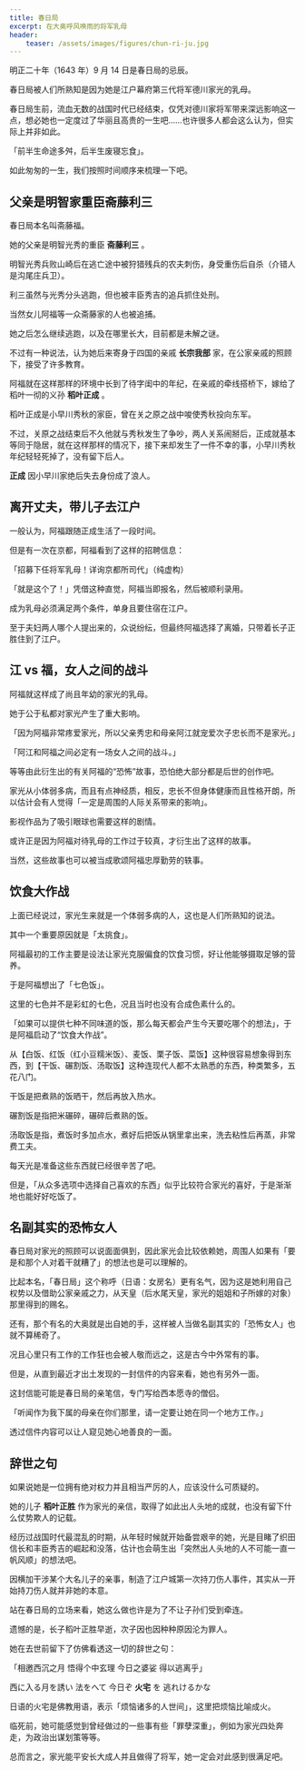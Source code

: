 ```yaml
---
title: 春日局
excerpt: 在大奥呼风唤雨的将军乳母
header: 
    teaser: /assets/images/figures/chun-ri-ju.jpg
---
```


明正二十年（1643 年）9 月 14 日是春日局的忌辰。

春日局被人们所熟知是因为她是江户幕府第三代将军德川家光的乳母。

春日局生前，流血无数的战国时代已经结束，仅凭对德川家将军带来深远影响这一点，想必她也一定度过了华丽且高贵的一生吧……也许很多人都会这么认为，但实际上并非如此。

「前半生命途多舛，后半生废寝忘食」。

如此匆匆的一生，我们按照时间顺序来梳理一下吧。

## 父亲是明智家重臣斋藤利三

春日局本名叫斋藤福。

她的父亲是明智光秀的重臣 **斋藤利三** 。

明智光秀兵败山崎后在逃亡途中被狩猎残兵的农夫刺伤，身受重伤后自杀（介错人是沟尾庄兵卫）。

利三虽然与光秀分头逃跑，但也被丰臣秀吉的追兵抓住处刑。

当然女儿阿福等一众斋藤家的人也被追捕。

她之后怎么继续逃跑，以及在哪里长大，目前都是未解之谜。

不过有一种说法，认为她后来寄身于四国的亲戚 **长宗我部** 家，在公家亲戚的照顾下，接受了许多教育。

阿福就在这样那样的环境中长到了待字闺中的年纪，在亲戚的牵线搭桥下，嫁给了稻叶一彻的义孙 **稻叶正成** 。

稻叶正成是小早川秀秋的家臣，曾在关之原之战中唆使秀秋投向东军。

不过，关原之战结束后不久他就与秀秋发生了争吵，两人关系闹掰后，正成就基本等同于隐居，就在这样那样的情况下，接下来却发生了一件不幸的事，小早川秀秋年纪轻轻死掉了，没有留下后人。

 **正成** 因小早川家绝后失去身份成了浪人。

## 离开丈夫，带儿子去江户

一般认为，阿福跟随正成生活了一段时间。

但是有一次在京都，阿福看到了这样的招聘信息：

「招募下任将军乳母！详询京都所司代」（纯虚构）

「就是这个了！」凭借这种直觉，阿福当即报名，然后被顺利录用。

成为乳母必须满足两个条件，单身且要住宿在江户。

至于夫妇两人哪个人提出来的，众说纷纭，但最终阿福选择了离婚，只带着长子正胜住到了江户。

## 江 vs 福，女人之间的战斗

阿福就这样成了尚且年幼的家光的乳母。

她于公于私都对家光产生了重大影响。

「因为阿福非常疼爱家光，所以父亲秀忠和母亲阿江就宠爱次子忠长而不是家光。」

「阿江和阿福之间必定有一场女人之间的战斗。」

等等由此衍生出的有关阿福的“恐怖”故事，恐怕绝大部分都是后世的创作吧。

家光从小体弱多病，而且有点神经质，相反，忠长不但身体健康而且性格开朗，所以估计会有人觉得「一定是周围的人际关系带来的影响」。

影视作品为了吸引眼球也需要这样的剧情。

或许正是因为阿福对待乳母的工作过于较真，才衍生出了这样的故事。

当然，这些故事也可以被当成歌颂阿福忠厚勤劳的轶事。

## 饮食大作战

上面已经说过，家光生来就是一个体弱多病的人，这也是人们所熟知的说法。

其中一个重要原因就是「太挑食」。

阿福最初的工作主要是设法让家光克服偏食的饮食习惯，好让他能够摄取足够的营养。

于是阿福想出了「七色饭」。

这里的七色并不是彩虹的七色，况且当时也没有合成色素什么的。

「如果可以提供七种不同味道的饭，那么每天都会产生今天要吃哪个的想法」，于是阿福启动了“饮食大作战”。

从【白饭、红饭（红小豆糯米饭）、麦饭、栗子饭、菜饭】这种很容易想象得到东西，到【干饭、碾割饭、汤取饭】这种连现代人都不太熟悉的东西，种类繁多，五花八门。

干饭是把煮熟的饭晒干，然后再放入热水。

碾割饭是指把米碾碎，碾碎后煮熟的饭。

汤取饭是指，煮饭时多加点水，煮好后把饭从锅里拿出来，洗去粘性后再蒸，非常费工夫。

每天光是准备这些东西就已经很辛苦了吧。

但是，「从众多选项中选择自己喜欢的东西」似乎比较符合家光的喜好，于是渐渐地也能好好吃饭了。

## 名副其实的恐怖女人

春日局对家光的照顾可以说面面俱到，因此家光会比较依赖她，周围人如果有「要是和那个人对着干就糟了」的想法也是可以理解的。

比起本名，「春日局」这个称呼（日语：女房名）更有名气，因为这是她利用自己权势以及借助公家亲戚之力，从天皇（后水尾天皇，家光的姐姐和子所嫁的对象）那里得到的赐名。

还有，那个有名的大奥就是出自她的手，这样被人当做名副其实的「恐怖女人」也就不算稀奇了。

况且心里只有工作的工作狂也会被人敬而远之，这是古今中外常有的事。

但是，从直到最近才出土发现的一封信件的内容来看，她也有另外一面。

这封信能可能是春日局的亲笔信，专门写给西本愿寺的僧侣。

「听闻作为我下属的母亲在你们那里，请一定要让她在同一个地方工作。」

透过信件内容可以让人窥见她心地善良的一面。

## 辞世之句

如果说她是一位拥有绝对权力并且相当严厉的人，应该没什么可质疑的。

她的儿子 **稻叶正胜** 作为家光的亲信，取得了如此出人头地的成就，也没有留下什么仗势欺人的记载。

经历过战国时代最混乱的时期，从年轻时候就开始备尝艰辛的她，光是目睹了织田信长和丰臣秀吉的崛起和没落，估计也会萌生出「突然出人头地的人不可能一直一帆风顺」的想法吧。

因横加干涉某个大名儿子的亲事，制造了江户城第一次持刀伤人事件，其实从一开始持刀伤人就并非她的本意。

站在春日局的立场来看，她这么做也许是为了不让子孙们受到牵连。

遗憾的是，长子稻叶正胜早逝，次子因也因种种原因沦为罪人。

她在去世前留下了仿佛看透这一切的辞世之句：

「相邀西沉之月 悟得个中玄理 今日之婆娑 得以逃离乎」

西に入る月を誘い 法をへて 今日ぞ **火宅** を 逃れけるかな

日语的火宅是佛教用语，表示「烦恼诸多的人世间」，这里把烦恼比喻成火。

临死前，她可能感觉到曾经做过的一些事有些「罪孽深重」，例如为家光四处奔走，为政治出谋划策等等。

总而言之，家光能平安长大成人并且做得了将军，她一定会对此感到很满足吧。

